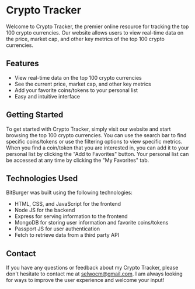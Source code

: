 # Crypto Tracker
Welcome to Crypto Tracker, the premier online resource for tracking the top 100 crypto currencies. Our website allows users to view real-time data on the price, market cap, and other key metrics of the top 100 crypto currencies.

## Features
+ View real-time data on the top 100 crypto currencies
+ See the current price, market cap, and other key metrics
+ Add your favorite coins/tokens to your personal list
+ Easy and intuitive interface

## Getting Started
To get started with Crypto Tracker, simply visit our website and start browsing the top 100 crypto currencies. You can use the search bar to find specific coins/tokens or use the filtering options to view specific metrics. When you find a coin/token that you are interested in, you can add it to your personal list by clicking the "Add to Favorites" button. Your personal list can be accessed at any time by clicking the "My Favorites" tab.

## Technologies Used
BitBurger was built using the following technologies:

+ HTML, CSS, and JavaScript for the frontend
+ Node JS for the backend
+ Express for serving information to the frontend
+ MongoDB for storing user information and favorite coins/tokens
+ Passport JS for user authentication
+ Fetch to retrieve data from a third party API

## Contact
If you have any questions or feedback about my Crypto Tracker, please don't hesitate to contact me at selwocm@gmail.com. I am always looking for ways to improve the user experience and welcome your input!
